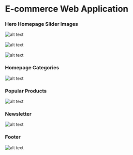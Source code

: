 # E-commerce Web Application 


### Hero Homepage Slider Images
![alt text](https://github.com/breebrowder/test_react-app/blob/main/img/img(1).png)<br />
<br />
![alt text](https://github.com/breebrowder/test_react-app/blob/main/img/img(2).png)
<br />
<br />
![alt text](https://github.com/breebrowder/test_react-app/blob/main/img/img(3).png)



### Homepage Categories 
![alt text](https://github.com/breebrowder/test_react-app/blob/main/img/img(4).png)


### Popular Products
![alt text](https://github.com/breebrowder/test_react-app/blob/main/img/img(6).png)


### Newsletter
![alt text](https://github.com/breebrowder/test_react-app/blob/main/img/img(5).png)


### Footer
![alt text](https://github.com/breebrowder/test_react-app/blob/main/img/img(7).png)